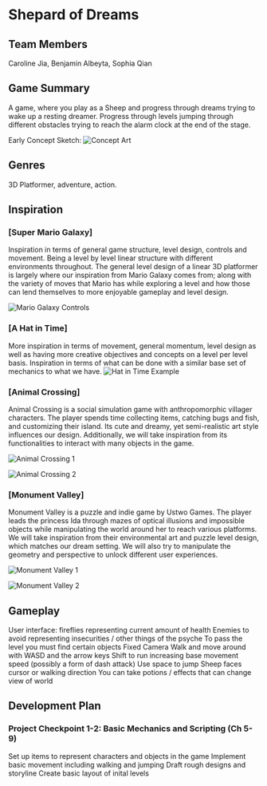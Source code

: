# Shepard of Dreams

## Team Members

Caroline Jia, Benjamin Albeyta, Sophia Qian

## Game Summary

A game, where you play as a Sheep and progress through dreams trying to wake up a resting dreamer. Progress through levels jumping through different obstacles trying to reach the alarm clock at the end of the stage.

Early Concept Sketch:
![Concept Art](https://media.discordapp.net/attachments/1274442844916158586/1418300038265835581/IMG_0287.jpg?ex=68ce4717&is=68ccf597&hm=97b5104f7ba99888750ff23f68f46cd763040116eb86ee99ed8ae8d3f15dea41&=&format=webp&width=940&height=940)

## Genres

3D Platformer, adventure, action.

## Inspiration

### [Super Mario Galaxy]
Inspiration in terms of general game structure, level design, controls and movement. Being a level by level linear structure with different environments throughout. The general level design of a linear 3D platformer is largely where our inspiration from Mario Galaxy comes from; along with the variety of moves that Mario has while exploring a level and how those can lend themselves to more enjoyable gameplay and level design. 

![Mario Galaxy Controls](https://cdn.mobygames.com/covers/1295072-super-mario-galaxy-2-wii-reference-card.jpg)


### [A Hat in Time]
More inspiration in terms of movement, general momentum, level design as well as having more creative objectives and concepts on a level per level basis. Inspiration in terms of what can be done with a similar base set of mechanics to what we have.
![Hat in Time Example](https://i0.wp.com/operationrainfall.com/wp-content/uploads/2017/10/Trainwreck.png?ssl=1)


### [Animal Crossing]

Animal Crossing is a social simulation game with anthropomorphic villager characters. The player spends time collecting items, catching bugs and fish, and customizing their island. Its cute and dreamy, yet semi-realistic art style influences our design. Additionally, we will take inspiration from its functionalities to interact with many objects in the game. 

![Animal Crossing 1](https://i.pinimg.com/736x/48/68/c5/4868c51d2714f3116e361be1fe81deb1.jpg)

![Animal Crossing 2](https://assets.nintendo.com/image/upload/c_fill,w_1200/q_auto:best/f_auto/dpr_2.0/ncom/software/switch/70010000027619/9989957eae3a6b545194c42fec2071675c34aadacd65e6b33fdfe7b3b6a86c3a)


### [Monument Valley]

Monument Valley is a puzzle and indie game by Ustwo Games. The player leads the princess Ida through mazes of optical illusions and impossible objects while manipulating the world around her to reach various platforms. We will take inspiration from their environmental art and puzzle level design, which matches our dream setting. We will also try to manipulate the geometry and perspective to unlock different user experiences.

![Monument Valley 1](https://design-milk.com/images/2014/04/caledonia.jpg)

![Monument Valley 2](https://einfogames.com/reviews/files/2014/07/Monument-Valley-Gameplay.jpg)



## Gameplay

User interface: fireflies representing current amount of health
Enemies to avoid representing insecurities / other things of the psyche
To pass the level you must find certain objects 
Fixed Camera
Walk and move around with WASD and the arrow keys
Shift to run increasing base movement speed (possibly a form of dash attack)
Use space to jump
Sheep faces cursor or walking direction
You can take potions / effects that can change view of world

## Development Plan

### Project Checkpoint 1-2: Basic Mechanics and Scripting (Ch 5-9)

Set up items to represent characters and objects in the game
Implement basic movement including walking and jumping
Draft rough designs and storyline
Create basic layout of inital levels
